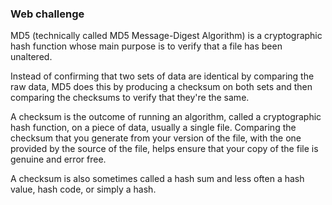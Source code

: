 ### Web challenge

MD5 (technically called MD5 Message-Digest Algorithm) is a cryptographic hash function whose main purpose is to verify that a file has been unaltered.

Instead of confirming that two sets of data are identical by comparing the raw data, MD5 does this by producing a checksum on both sets and then comparing the checksums to verify that they're the same.

A checksum is the outcome of running an algorithm, called a cryptographic hash function, on a piece of data, usually a single file. Comparing the checksum that you generate from your version of the file, with the one provided by the source of the file, helps ensure that your copy of the file is genuine and error free.

A checksum is also sometimes called a hash sum and less often a hash value, hash code, or simply a hash.



